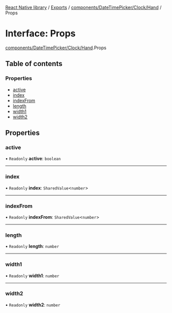 [React Native library](../index.md) / [Exports](../modules.md) / [components/DateTimePicker/Clock/Hand](../modules/components_DateTimePicker_Clock_Hand.md) / Props

# Interface: Props

[components/DateTimePicker/Clock/Hand](../modules/components_DateTimePicker_Clock_Hand.md).Props

## Table of contents

### Properties

- [active](components_DateTimePicker_Clock_Hand.Props.md#active)
- [index](components_DateTimePicker_Clock_Hand.Props.md#index)
- [indexFrom](components_DateTimePicker_Clock_Hand.Props.md#indexfrom)
- [length](components_DateTimePicker_Clock_Hand.Props.md#length)
- [width1](components_DateTimePicker_Clock_Hand.Props.md#width1)
- [width2](components_DateTimePicker_Clock_Hand.Props.md#width2)

## Properties

### active

• `Readonly` **active**: `boolean`

___

### index

• `Readonly` **index**: `SharedValue`\<`number`\>

___

### indexFrom

• `Readonly` **indexFrom**: `SharedValue`\<`number`\>

___

### length

• `Readonly` **length**: `number`

___

### width1

• `Readonly` **width1**: `number`

___

### width2

• `Readonly` **width2**: `number`

